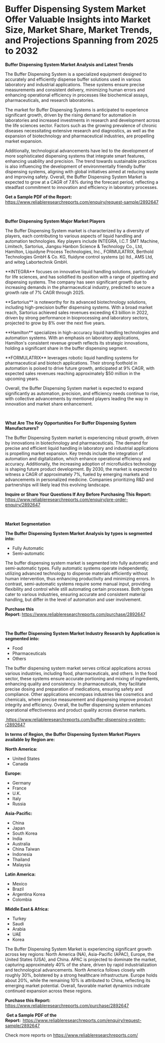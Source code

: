 <p><h1>Buffer Dispensing System Market Offer Valuable Insights into Market Size, Market Share, Market Trends, and Projections Spanning from 2025 to 2032</h1></p><p><strong>Buffer Dispensing System Market Analysis and Latest Trends</strong></p>
<p><p>The Buffer Dispensing System is a specialized equipment designed to accurately and efficiently dispense buffer solutions used in various laboratory and industrial applications. These systems ensure precise measurements and consistent delivery, minimizing human errors and enhancing operational efficiency in processes like biochemical assays, pharmaceuticals, and research laboratories.</p><p>The market for Buffer Dispensing Systems is anticipated to experience significant growth, driven by the rising demand for automation in laboratories and increased investments in research and development across the life sciences sector. Factors such as the growing prevalence of chronic diseases necessitating extensive research and diagnostics, as well as the expansion of biotechnology and pharmaceutical industries, are propelling market expansion.</p><p>Additionally, technological advancements have led to the development of more sophisticated dispensing systems that integrate smart features, enhancing usability and precision. The trend towards sustainable practices is also influencing the development of environmentally friendly buffer dispensing systems, aligning with global initiatives aimed at reducing waste and improving safety. Overall, the Buffer Dispensing System Market is expected to grow at a CAGR of 7.8% during the forecast period, reflecting a steadfast commitment to innovation and efficiency in laboratory processes.</p></p>
<p><strong>Get a Sample PDF of the Report:&nbsp;</strong> <a href="https://www.reliableresearchreports.com/enquiry/request-sample/2892647?utm_campaign=3063&utm_medium=2&utm_source=Github&utm_content=ia&utm_term=15032025&utm_id=buffer-dispensing-system">https://www.reliableresearchreports.com/enquiry/request-sample/2892647</a></p>
<p>&nbsp;</p>
<p><strong>Buffer Dispensing System Major Market Players</strong></p>
<p><p>The Buffer Dispensing System market is characterized by a diversity of players, each contributing to various aspects of liquid handling and automation technologies. Key players include INTEGRA, I.C.T SMT Machine, Limitech, Sartorius, Jiangsu Hanbon Science & Technology Co., Ltd, Hamilton, Liquidyne Process Technologies, Inc., FORMULATRIX, Berthold Technologies GmbH & Co. KG, fluidyne control systems (p) ltd., AMS Ltd, and witeg Labortechnik GmbH.</p><p>**INTEGRA** focuses on innovative liquid handling solutions, particularly for life sciences, and has solidified its position with a range of pipetting and dispensing systems. The company has seen significant growth due to increasing demands in the pharmaceutical industry, predicted to secure a growth rate of 7% CAGR through 2025.</p><p>**Sartorius** is noteworthy for its advanced biotechnology solutions, including high-precision buffer dispensing systems. With a broad market reach, Sartorius achieved sales revenues exceeding €3 billion in 2022, driven by strong performance in bioprocessing and laboratory sectors, projected to grow by 8% over the next five years.</p><p>**Hamilton** specializes in high-accuracy liquid handling technologies and automation systems. With an emphasis on laboratory applications, Hamilton's consistent revenue growth reflects its strategic innovations, holding a significant share in the buffer dispensing segment.</p><p>**FORMULATRIX** leverages robotic liquid handling systems for pharmaceutical and biotech applications. Their strong foothold in automation is poised to drive future growth, anticipated at 9% CAGR, with expected sales revenues reaching approximately $50 million in the upcoming years.</p><p>Overall, the Buffer Dispensing System market is expected to expand significantly as automation, precision, and efficiency needs continue to rise, with collective advancements by mentioned players leading the way in innovation and market share enhancement.</p></p>
<p>&nbsp;</p>
<p><strong>What Are The Key Opportunities For Buffer Dispensing System Manufacturers?</strong></p>
<p><p>The Buffer Dispensing System market is experiencing robust growth, driven by innovations in biotechnology and pharmaceuticals. The demand for precise and efficient liquid handling in laboratory and industrial applications is propelling market expansion. Key trends include the integration of automation and digitalization, which enhance operational efficiency and accuracy. Additionally, the increasing adoption of microfluidics technology is shaping future product development. By 2030, the market is expected to witness a CAGR of approximately 7%, fueled by emerging markets and advancements in personalized medicine. Companies prioritizing R&D and partnerships will likely lead this evolving landscape.</p></p>
<p><strong>Inquire or Share Your Questions If Any Before Purchasing This Report:</strong> <a href="https://www.reliableresearchreports.com/enquiry/pre-order-enquiry/2892647?utm_campaign=3063&utm_medium=2&utm_source=Github&utm_content=ia&utm_term=15032025&utm_id=buffer-dispensing-system">https://www.reliableresearchreports.com/enquiry/pre-order-enquiry/2892647</a></p>
<p>&nbsp;</p>
<p><strong>Market Segmentation</strong></p>
<p><strong>The Buffer Dispensing System Market Analysis by types is segmented into:</strong></p>
<p><ul><li>Fully Automatic</li><li>Semi-automatic</li></ul></p>
<p><p>The buffer dispensing system market is segmented into fully automatic and semi-automatic types. Fully automatic systems operate independently, utilizing advanced technology to dispense materials efficiently without human intervention, thus enhancing productivity and minimizing errors. In contrast, semi-automatic systems require some manual input, providing flexibility and control while still automating certain processes. Both types cater to various industries, ensuring accurate and consistent material handling, but differ in the level of automation and user involvement.</p></p>
<p><strong>Purchase this Report:&nbsp;</strong><a href="https://www.reliableresearchreports.com/purchase/2892647?utm_campaign=3063&utm_medium=2&utm_source=Github&utm_content=ia&utm_term=15032025&utm_id=buffer-dispensing-system">https://www.reliableresearchreports.com/purchase/2892647</a></p>
<p>&nbsp;</p>
<p><strong>The Buffer Dispensing System Market Industry Research by Application is segmented into:</strong></p>
<p><ul><li>Food</li><li>Pharmaceuticals</li><li>Others</li></ul></p>
<p><p>The buffer dispensing system market serves critical applications across various industries, including food, pharmaceuticals, and others. In the food sector, these systems ensure accurate portioning and mixing of ingredients, enhancing quality and consistency. In pharmaceuticals, they facilitate precise dosing and preparation of medications, ensuring safety and compliance. Other applications encompass industries like cosmetics and chemicals, where precise measurement and dispensing improve product integrity and efficiency. Overall, the buffer dispensing system enhances operational effectiveness and product quality across diverse markets.</p></p>
<p><a href="https://www.reliableresearchreports.com/buffer-dispensing-system-r2892647?utm_campaign=3063&utm_medium=2&utm_source=Github&utm_content=ia&utm_term=15032025&utm_id=buffer-dispensing-system">&nbsp;https://www.reliableresearchreports.com/buffer-dispensing-system-r2892647</a></p>
<p><strong>In terms of Region, the Buffer Dispensing System Market Players available by Region are:</strong></p>
<p>
    <p> <strong> North America: </strong>
        <ul>
            <li>United States</li>
            <li>Canada</li>
        </ul>
        </p> 
    <p> <strong> Europe: </strong>
        <ul>
            <li>Germany</li>
            <li>France</li>
            <li>U.K.</li>
            <li>Italy</li>
            <li>Russia</li>
        </ul>
        </p> 
    <p> <strong> Asia-Pacific: </strong>
        <ul>
            <li>China</li>
            <li>Japan</li>
            <li>South Korea</li>
            <li>India</li>
            <li>Australia</li>
            <li>China Taiwan</li>
            <li>Indonesia</li>
            <li>Thailand</li>
            <li>Malaysia</li>
        </ul>
        </p> 
    <p> <strong> Latin America: </strong>
        <ul>
            <li>Mexico</li>
            <li>Brazil</li>
            <li>Argentina Korea</li>
            <li>Colombia</li>
        </ul>
        </p> 
    <p> <strong> Middle East & Africa: </strong>
        <ul>
            <li>Turkey</li>
            <li>Saudi</li>
            <li>Arabia</li>
            <li>UAE</li>
            <li>Korea</li>
        </ul>
    </p>
    </p>
<p><p>The Buffer Dispensing System Market is experiencing significant growth across key regions: North America (NA), Asia-Pacific (APAC), Europe, the United States (USA), and China. APAC is projected to dominate the market, capturing approximately 40% of the share, driven by rapid industrialization and technological advancements. North America follows closely with roughly 30%, bolstered by a strong healthcare infrastructure. Europe holds about 20%, while the remaining 10% is attributed to China, reflecting its emerging market potential. Overall, favorable market dynamics indicate continued expansion across these regions.</p></p>
<p><strong>Purchase this Report: </strong><a href="https://www.reliableresearchreports.com/purchase/2892647?utm_campaign=3063&utm_medium=2&utm_source=Github&utm_content=ia&utm_term=15032025&utm_id=buffer-dispensing-system">https://www.reliableresearchreports.com/purchase/2892647</a></p>
<p>&nbsp;<strong>Get a Sample PDF of the Report:&nbsp;&nbsp;</strong><a href="https://www.reliableresearchreports.com/enquiry/request-sample/2892647?utm_campaign=3063&utm_medium=2&utm_source=Github&utm_content=ia&utm_term=15032025&utm_id=buffer-dispensing-system">https://www.reliableresearchreports.com/enquiry/request-sample/2892647</a></p>
<p><strong></strong></p>
<p>Check more reports on <a href="https://www.reliableresearchreports.com/?utm_campaign=3063&utm_medium=2&utm_source=Github&utm_content=ia&utm_term=15032025&utm_id=buffer-dispensing-system">https://www.reliableresearchreports.com/</a></p>